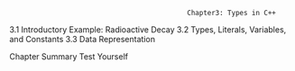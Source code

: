                                                 Chapter3: Types in C++
3.1 Introductory Example: Radioactive Decay
3.2 Types, Literals, Variables, and Constants
3.3 Data Representation

Chapter Summary
Test Yourself




